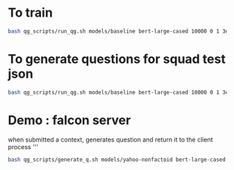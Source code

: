 
# To train
```sh
bash qg_scripts/run_qg.sh models/baseline bert-large-cased 10000 0 1 3e-5 -e --train_file data/squad_unilm/squad.unilm.train.json --do_train --predict_file ./data/squad_unilm/squad.unilm.test.json
```


# To generate questions for squad test json
```sh
bash qg_scripts/run_qg.sh models/baseline bert-large-cased 10000 0 1 3e-5 -e --train_file data/squad_unilm/squad.unilm.train.json --do_predict --predict_file ./data/squad_unilm/squad.unilm.test.json
```


# Demo : falcon server  

when submitted a context, generates question and return it to the client process '''

```sh
bash qg_scripts/generate_q.sh models/yahoo-nonfactoid bert-large-cased 10000 0 1 3e-5 -e --train_file data/yahoo-non-factoid/nfL6.train.squad.json --do_predict --predict_file ./data/yahoo-non-factoid/nfL6.dev.squad.json --bert_model models/yahoo-nonfactoid-bert-large-cased/ 
```

